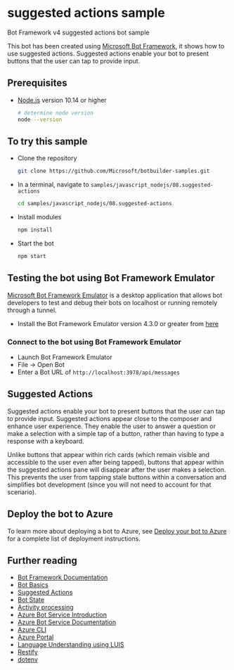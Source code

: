 # suggested actions sample

Bot Framework v4 suggested actions bot sample

This bot has been created using [Microsoft Bot Framework][1], it shows how to use suggested actions.  Suggested actions enable your bot to present buttons that the user can tap to provide input.

## Prerequisites

- [Node.js][4] version 10.14 or higher

    ```bash
    # determine node version
    node --version
    ```

## To try this sample

- Clone the repository

    ```bash
    git clone https://github.com/Microsoft/botbuilder-samples.git
    ```

- In a terminal, navigate to `samples/javascript_nodejs/08.suggested-actions`

    ```bash
    cd samples/javascript_nodejs/08.suggested-actions
    ```

- Install modules

    ```bash
    npm install
    ```

- Start the bot

    ```bash
    npm start
    ```

## Testing the bot using Bot Framework Emulator

[Microsoft Bot Framework Emulator][5] is a desktop application that allows bot developers to test and debug their bots on localhost or running remotely through a tunnel.

- Install the Bot Framework Emulator version 4.3.0 or greater from [here][6]

### Connect to the bot using Bot Framework Emulator

- Launch Bot Framework Emulator
- File -> Open Bot
- Enter a Bot URL of `http://localhost:3978/api/messages`

## Suggested Actions

Suggested actions enable your bot to present buttons that the user can tap to provide input. Suggested actions appear close to the composer and enhance user experience.
They enable the user to answer a question or make a selection with a simple tap of a button, rather than having to type a response with a keyboard.

Unlike buttons that appear within rich cards (which remain visible and accessible to the user even after being tapped), buttons that appear within the suggested actions pane will disappear after the user makes a selection. This prevents the user from tapping stale buttons within a conversation and simplifies bot development (since you will not need to account for that scenario).

## Deploy the bot to Azure

To learn more about deploying a bot to Azure, see [Deploy your bot to Azure][40] for a complete list of deployment instructions.

## Further reading

- [Bot Framework Documentation][20]
- [Bot Basics][32]
- [Suggested Actions][24]
- [Bot State][23]
- [Activity processing][25]
- [Azure Bot Service Introduction][21]
- [Azure Bot Service Documentation][22]
- [Azure CLI][7]
- [Azure Portal][10]
- [Language Understanding using LUIS][11]
- [Restify][30]
- [dotenv][31]

[1]: https://dev.botframework.com
[4]: https://nodejs.org
[5]: https://github.com/microsoft/botframework-emulator
[6]: https://github.com/Microsoft/BotFramework-Emulator/releases
[7]: https://docs.microsoft.com/en-us/cli/azure/?view=azure-cli-latest
[8]: https://docs.microsoft.com/en-us/cli/azure/install-azure-cli?view=azure-cli-latest
[10]: https://portal.azure.com
[11]: https://www.luis.ai
[20]: https://docs.botframework.com
[21]: https://docs.microsoft.com/en-us/azure/bot-service/bot-service-overview-introduction?view=azure-bot-service-4.0
[22]: https://docs.microsoft.com/en-us/azure/bot-service/?view=azure-bot-service-4.0

[23]: https://docs.microsoft.com/en-us/azure/bot-service/bot-builder-storage-concept?view=azure-bot-service-4.0
[24]: https://docs.microsoft.com/en-us/azure/bot-service/nodejs/bot-builder-nodejs-send-suggested-actions?view=azure-bot-service-4.0
[25]: https://docs.microsoft.com/en-us/azure/bot-service/bot-builder-concept-activity-processing?view=azure-bot-service-4.0
[30]: https://www.npmjs.com/package/restify
[31]: https://www.npmjs.com/package/dotenv
[32]: https://docs.microsoft.com/en-us/azure/bot-service/bot-builder-basics?view=azure-bot-service-4.0
[40]: https://aka.ms/azuredeployment

